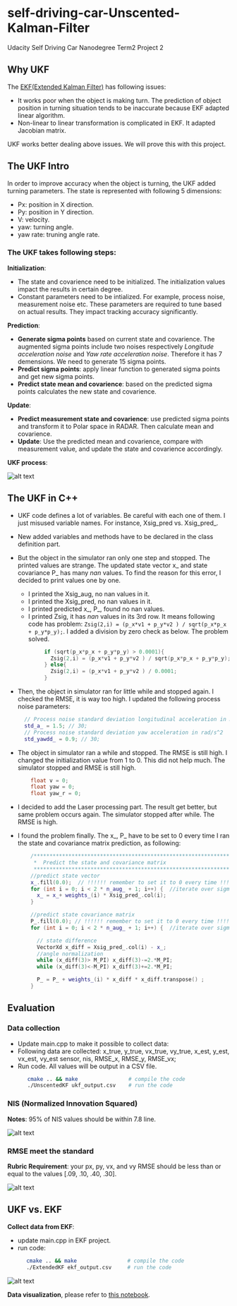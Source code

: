 # self-driving-car-Unscented-Kalman-Filter
Udacity Self Driving Car Nanodegree Term2 Project 2
## Why UKF
The [EKF(Extended Kalman Filter)](https://github.com/mdalai/self-driving-car-Extended-Kalman-Filter) has following issues:
- It works poor when the object is making turn. The prediction of object position in turning situation tends to be inaccurate because EKF adapted linear algorithm. 
- Non-linear to linear transformation is complicated in EKF. It adapted Jacobian matrix.

UKF works better dealing above issues. We will prove this with this project.


[//]: # (Image References)
[ukf_process]: ./assets/UKF_process.PNG
[pxpy_div0]: ./assets/pxpy_div0.PNG
[err_updateLaser]: ./assets/err_updateLaser.PNG
[ukf_nis1]: ./assets/ukf_nis1.png
[ukf_rmse1]: ./assets/ukf_rmse1.png
[ukf_ekf_compare]: ./assets/ukf_ekf_compare.png


## The UKF Intro
In order to improve accuracy when the object is turning, the UKF added turning parameters. The state is represented with following 5 dimensions:
- Px: position in X direction.
- Py: position in Y direction.
- V: velocity.
- yaw: turning angle.
- yaw rate: truning angle rate.

### The UKF takes following steps:
**Initialization**:
- The state and covarience need to be initialized. The initialization values impact the results in certain degree.
- Constant parameters need to be intialized. For example, process noise, measurement noise etc. These parameters are required to tune based on actual results. They impact tracking accuracy significantly.

**Prediction**:
- **Generate sigma points** based on current state and covarience. The augmented sigma points include two noises respectively _Longitude acceleration noise_ and _Yaw rate acceleration noise_. Therefore it has 7 demensions. We need to generate 15 sigma points.
- **Predict sigma points**: apply linear function to generated sigma points and get new sigma points.
- **Predict state mean and covarience**: based on the predicted sigma points calculates the new state and covarience.

**Update**:
- **Predict measurement state and covarience**: use predicted sigma points and transform it to Polar space in RADAR. Then calculate mean and covarience. 
- **Update**: Use the predicted mean and covarience, compare with measurement value, and update the state and covarience accordingly.

**UKF process**:

   ![alt text][ukf_process]


## The UKF in C++
- UKF code defines a lot of variables. Be careful with each one of them. I just misused variable names. For instance, Xsig_pred vs. Xsig_pred_.
- New added variables and methods have to be declared in the class definition part.
- But the object in the simulator ran only one step and stopped. The printed values are strange. The updated state vector x_ and state covariance P_  has many _nan_ values. To find the reason for this error, I decided to print values one by one.
  - I printed the Xsig_aug, no nan values in it. 
  - I printed the Xsig_pred, no nan values in it. 
  - I printed predicted x_, P_, found no nan values.
  - I printed Zsig, it has _nan_ values in its 3rd row. It means following code has problem: ```Zsig(2,i) = (p_x*v1 + p_y*v2 ) / sqrt(p_x*p_x + p_y*p_y);```. I added a division by zero check as below. The problem solved.
    ```c++
         if (sqrt(p_x*p_x + p_y*p_y) > 0.0001){
           Zsig(2,i) = (p_x*v1 + p_y*v2 ) / sqrt(p_x*p_x + p_y*p_y);
         } else{
           Zsig(2,i) = (p_x*v1 + p_y*v2 ) / 0.0001;
         }
     ```
- Then, the object in simulator ran for little while and stopped again. I checked the RMSE, it is way too high. I updated the following process noise parameters:
  ```c++
    // Process noise standard deviation longitudinal acceleration in m/s^2
    std_a_ = 1.5; // 30;
    // Process noise standard deviation yaw acceleration in rad/s^2
    std_yawdd_ = 0.9; // 30;
  ```

- The object in simulator ran a while and stopped. The RMSE is still high. I changed the initialization value from 1 to 0. This did not help much. The simulator stopped and RMSE is still high.
  ```c++
      float v = 0;
      float yaw = 0;
      float yaw_r = 0;
  ```
- I decided to add the Laser processing part. The result get better, but same problem occurs again. The simulator stopped after while. The RMSE is high.  
- I found the problem finally. The x_, P_ have to be set to 0 every time I ran the state and covariance matrix prediction, as following:
   ```c++
       /**************************************************************************************************
        *  Predict the state and covariance matrix
        **************************************************************************************************/
       //predict state vector
       x_.fill(0.0);  // !!!!!! remember to set it to 0 every time !!!!!!!!
       for (int i = 0; i < 2 * n_aug_ + 1; i++) {  //iterate over sigma points
         x_ = x_+ weights_(i) * Xsig_pred_.col(i);
       }

       //predict state covariance matrix
       P_.fill(0.0); // !!!!!! remember to set it to 0 every time !!!!!!!!
       for (int i = 0; i < 2 * n_aug_ + 1; i++) {  //iterate over sigma points

         // state difference
         VectorXd x_diff = Xsig_pred_.col(i) - x_;
         //angle normalization
         while (x_diff(3)> M_PI) x_diff(3)-=2.*M_PI;
         while (x_diff(3)<-M_PI) x_diff(3)+=2.*M_PI;

         P_ = P_ + weights_(i) * x_diff * x_diff.transpose() ;
       }
   ```

## Evaluation
### Data collection
 - Update main.cpp to make it possible to collect data: 
 - Following data are collected: x_true, y_true, vx_true, vy_true, x_est, y_est, vx_est, vy_est	sensor, nis, RMSE_x, RMSE_y, RMSE_vx;
 - Run code. All values will be output in a CSV file.
   ```sh
      cmake .. && make                # compile the code
      ./UnscentedKF ukf_output.csv    # run the code
   ```
### NIS (Normalized Innovation Squared)
**Notes**: 95% of NIS values should be within 7.8 line.

   ![alt text][ukf_nis1]

### RMSE meet the standard
**Rubric Requirement**: your px, py, vx, and vy RMSE should be less than or equal to the values [.09, .10, .40, .30].

   ![alt text][ukf_rmse1]

## UKF vs. EKF
**Collect data from EKF**:
- update main.cpp in EKF project.
- run code:
```sh
      cmake .. && make                # compile the code
      ./ExtendedKF ekf_output.csv     # run the code
   ```

 ![alt text][ukf_ekf_compare]
 
 
**Data visualization**, please refer to [this notebook](https://github.com/mdalai/self-driving-car-Unscented-Kalman-Filter/blob/master/data/Kalman-Filter-output-data-visualization.ipynb).
